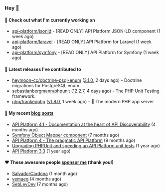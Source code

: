### Hey 👋

#### 👷 Check out what I'm currently working on

- [api-platform/jsonld](https://github.com/api-platform/jsonld) - [READ ONLY] API Platform JSON-LD component (1 week ago)
- [api-platform/laravel](https://github.com/api-platform/laravel) - [READ ONLY] API Platform for Laravel (1 week ago)
- [api-platform/symfony](https://github.com/api-platform/symfony) - [READ ONLY] API Platform for Symfony (1 week ago)

#### 🔭 Latest releases I've contributed to

- [heymoon-cc/doctrine-psql-enum](https://github.com/heymoon-cc/doctrine-psql-enum) ([3.1.0](https://github.com/heymoon-cc/doctrine-psql-enum/releases/tag/3.1.0), 2 days ago) - Doctrine migrations for PostgreSQL enum
- [sebastianbergmann/phpunit](https://github.com/sebastianbergmann/phpunit) ([12.2.7](https://github.com/sebastianbergmann/phpunit/releases/tag/12.2.7), 4 days ago) - The PHP Unit Testing framework.
- [php/frankenphp](https://github.com/php/frankenphp) ([v1.8.0](https://github.com/php/frankenphp/releases/tag/v1.8.0), 1 week ago) - 🧟 The modern PHP app server

#### 📜 My recent [blog posts](https://soyuka.me)

- [API Platform 4.1 - Documentation at the heart of API Discoverability](https://soyuka.me/api-platform-4-1-documentation-heart-api-discoverability/) (4 months ago)
- [Symfony Object Mapper component](https://soyuka.me/symfony-object-mapper-component/) (7 months ago)
- [API Platform 4 - The pragmatic API Platform](https://soyuka.me/api-platform-4-the-pragmatic-api-platform/) (9 months ago)
- [Upgrading PHPUnit and speeding up API Platform unit tests](https://soyuka.me/upgrading-phpunit-and-speeding-up-api-platform-unit-tests/) (1 year ago)
- [API Platform 3.3](https://soyuka.me/api-platform-3.3/) (1 year ago)

#### ❤️ These awesome people [sponsor me](https://github.com/sponsors/soyuka) (thank you!)

- [SalvadorCardona](https://github.com/SalvadorCardona) (1 month ago)
- [vemaeg](https://github.com/vemaeg) (4 months ago)
- [SebLevDev](https://github.com/SebLevDev) (7 months ago)
